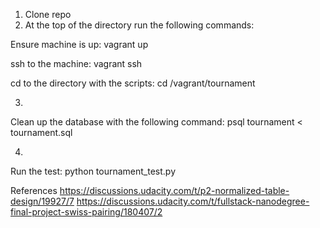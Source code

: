 1. Clone repo
2. At the top of the directory run the following commands:

Ensure machine is up:
vagrant up

ssh to the machine:
vagrant ssh

cd to the directory with the scripts:
cd /vagrant/tournament

3.
Clean up the database with the following command:
psql tournament < tournament.sql

4.
Run the test:
python tournament_test.py

References
https://discussions.udacity.com/t/p2-normalized-table-design/19927/7
https://discussions.udacity.com/t/fullstack-nanodegree-final-project-swiss-pairing/180407/2